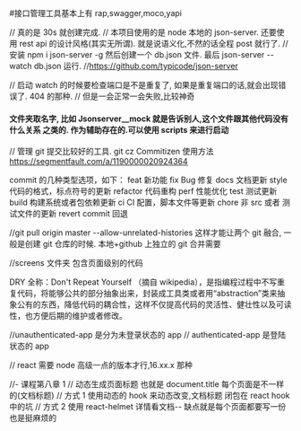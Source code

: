 #接口管理工具基本上有 rap,swagger,moco,yapi

// 真的是 30s 就创建完成.
// 本项目使用的是 node 本地的 json-server. 还要使用 rest api 的设计风格(其实无所谓). 就是说语义化,不然的话全程 post 就行了.
// 安装 npm i json-server -g 然后创建一个 db.json 文件. 最后 json-server --watch db.json 运行. //https://github.com/typicode/json-server

// 启动 watch 的时候要检查端口是不是重复了, 如果是重复端口的话,就会出现错误了. 404 的那种. // 但是一会正常一会失败,比较神奇

#### 文件夹取名字, 比如 **Json**server\_\_mock 就是告诉别人,这个文件跟其他代码没有什么关系 之类的. 作为辅助存在的.可以使用 scripts 来进行启动

// 管理 git 提交比较好的工具. git cz Commitizen 使用方法 https://segmentfault.com/a/1190000020924364

commit 的几种类型选项，如下：
feat 新功能
fix Bug 修复
docs 文档更新
style 代码的格式，标点符号的更新
refactor 代码重构
perf 性能优化
test 测试更新
build 构建系统或者包依赖更新
ci CI 配置，脚本文件等更新
chore 非 src 或者 测试文件的更新
revert commit 回退

//git pull origin master --allow-unrelated-histories 这样才能让两个 git 融合, 一般是创建 git 仓库的时候. 本地+github 上独立的 git 合并需要

//screens 文件夹 包含页面级别的代码

DRY 全称：Don't Repeat Yourself （摘自 wikipedia），是指编程过程中不写重复代码，将能够公共的部分抽象出来，封装成工具类或者用“abstraction”类来抽象公有的东西，降低代码的耦合性，这样不仅提高代码的灵活性、健壮性以及可读性，也方便后期的维护或者修改。

//unauthenticated-app 是分为未登录状态的 app
// authenticated-app 是登陆状态的 app

// react 需要 node 高级一点的版本才行,16.xx.x 那种

//- 课程第八章 1
// 动态生成页面标题 也就是 document.title 每个页面是不一样的(文档标题)
// 方式 1 使用动态的 hook 来动态改变,文档标题 闭包在 react hook 中的坑
// 方式 2 使用 react-helmet 详情看文档-- 缺点就是每个页面都要写一份 也是挺麻烦的
